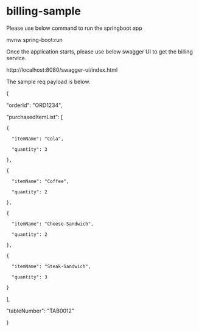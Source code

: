 # billing-sample

Please use below command to run the springboot app


mvnw spring-boot:run

Once the application starts, please use below swagger UI to get the billing service.

http://localhost:8080/swagger-ui/index.html

The sample req payload is below.


{

  "orderId": "ORD1234",
  
  "purchasedItemList": [
  
    {
    
      "itemName": "Cola",
      
      "quantity": 3
      
    },
    
    {
    
      "itemName": "Coffee",
      
      "quantity": 2
      
    },
    
    {
    
      "itemName": "Cheese-Sandwich",
      
      "quantity": 2
      
    },
    
    {
    
      "itemName": "Steak-Sandwich",
      
      "quantity": 3
      
    }
    
  ],
  
  "tableNumber": "TAB0012"
  
}
